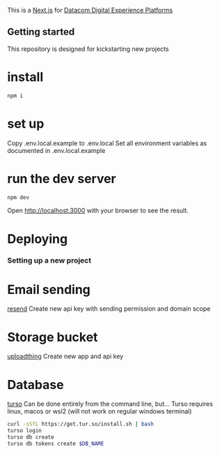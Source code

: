 This is a [Next.js](https://nextjs.org/) for [Datacom Digital Experience Platforms](https://dexp.nz/)

## Getting started

This repository is designed for kickstarting new projects

# install

```bash
npm i
```

# set up

Copy .env.local.example to .env.local
Set all environment variables as documented in .env.local.example

# run the dev server

```bash
npm dev
```

Open [http://localhost:3000](http://localhost:3000) with your browser to see the result.

# Deploying

### Setting up a new project

# Email sending

[resend](https://resend.com/api-keys)
Create new api key with sending permission and domain scope

# Storage bucket

[uploadthing](https://uploadthing.com/)
Create new app and api key

# Database

[turso](https://docs.turso.tech/tutorials/get-started-turso-cli/)
Can be done entirely from the command line, but...
Turso requires linux, macos or wsl2 (will not work on regular windows terminal)

```bash
curl -sSfL https://get.tur.so/install.sh | bash
turso login
turso db create
turso db tokens create $DB_NAME
```
